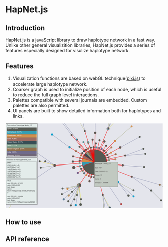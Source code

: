# HapNet.js

## Introduction

HapNet.js is a javaScript library to draw haplotype network in a fast way. Unlike other general visualizition libraries,
HapNet.js provides a series of features especially designed for visulize haplotype network.

## Features

1. Visualization functions are based on webGL technique([pixi.js](https://pixijs.com/)) to accelerate large haplotype
   network.
2. Coarser graph is used to initialize position of each node, which is useful to reduce the full graph level
   interactions.
3. Palettes compatible with several journals are embedded. Custom palettes are also permitted.
4. UI panels are built to show detailed information both for haplotypes and links.

![](./imgs/screen.png)

## How to use

## API reference

